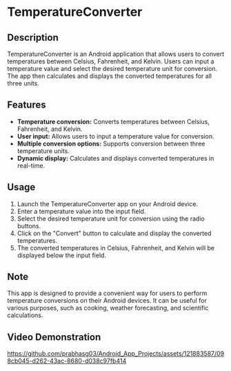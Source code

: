 # TemperatureConverter

## Description
TemperatureConverter is an Android application that allows users to convert temperatures between Celsius, Fahrenheit, and Kelvin. Users can input a temperature value and select the desired temperature unit for conversion. The app then calculates and displays the converted temperatures for all three units.

## Features
- **Temperature conversion:** Converts temperatures between Celsius, Fahrenheit, and Kelvin.
- **User input:** Allows users to input a temperature value for conversion.
- **Multiple conversion options:** Supports conversion between three temperature units.
- **Dynamic display:** Calculates and displays converted temperatures in real-time.

## Usage
1. Launch the TemperatureConverter app on your Android device.
2. Enter a temperature value into the input field.
3. Select the desired temperature unit for conversion using the radio buttons.
4. Click on the "Convert" button to calculate and display the converted temperatures.
5. The converted temperatures in Celsius, Fahrenheit, and Kelvin will be displayed below the input field.

## Note
This app is designed to provide a convenient way for users to perform temperature conversions on their Android devices. It can be useful for various purposes, such as cooking, weather forecasting, and scientific calculations.

## Video Demonstration



https://github.com/prabhasg03/Android_App_Projects/assets/121883587/098cb045-d262-43ac-8680-d038c97fb414


